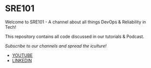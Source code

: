 # SRE101
Welcome to SRE101 - A channel about all things DevOps & Reliability in Tech!


This repository contains all code discussed in our tutorials & Podcast.


*Subscribe to our channels and spread the iculture!*

- [YOUTUBE](https://www.youtube.com/@sre101)
- [LINKEDIN](https://www.linkedin.com/in/raghavdua/)

